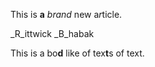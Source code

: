 This is **a** _brand_ new a*r*ticle.

_R_ittwick _B_habak

This is a bo**d** like of tex**t**s of text.